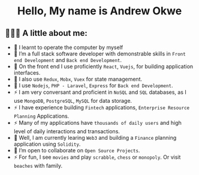 <h1 align="center">Hello, My name is <strong>Andrew Okwe</strong></h1>

## 👨🏻‍💻 A little about me:
- 🔭 I learnt to operate the computer by myself
- 👯 I’m a full stack software developer with demonstrable skills in `Front end Development` and `Back end Development`.
- 👯 On the front end I use proficiently `React`, `Vuejs`, for building application interfaces.
- 🔭 I also use `Redux`, `Mobx`, `Vuex` for state management.
- 👯 I use `Nodejs`, `PHP - Laravel`, `Express` for `Back end Development`.
- ⚡ I am very conversant and proficient in `NoSQL` and `SQL` databases, as I use `MongoDB`, `PostgreSQL`, `MySQL` for data storage.
- ⚡ I have experience building `Fintech` applications, `Enterprise Resource Planning` Applications.
- ⚡ Many of my applications have `thousands of daily users` and high level of daily interactions and transactions.
- 🌱 Well, I am currently learing `Web3` and building a `Finance` planning application using `Solidity`.
- 👯 I’m open to collaborate on `Open Source Projects`.
- ⚡ For fun, I see `movies` and play `scrabble`, `chess` or `monopoly`. Or visit `beaches` with family.
